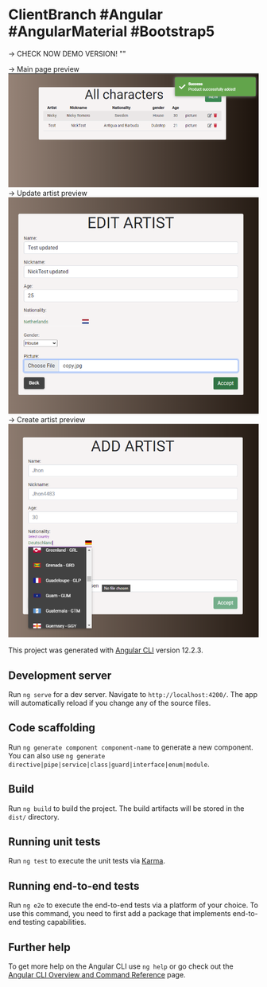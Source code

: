 # ClientBranch #Angular #AngularMaterial #Bootstrap5 

-> CHECK NOW DEMO VERSION! ""


-> Main page preview
![prev](https://github.com/BillyVector117/angular-artists/blob/main/preview1.png)
-> Update artist preview
![prev1](https://github.com/BillyVector117/angular-artists/blob/main/preview2.png)
-> Create artist preview
![prev3](https://github.com/BillyVector117/angular-artists/blob/main/preview3.png)

This project was generated with [Angular CLI](https://github.com/angular/angular-cli) version 12.2.3.

## Development server

Run `ng serve` for a dev server. Navigate to `http://localhost:4200/`. The app will automatically reload if you change any of the source files.

## Code scaffolding

Run `ng generate component component-name` to generate a new component. You can also use `ng generate directive|pipe|service|class|guard|interface|enum|module`.

## Build

Run `ng build` to build the project. The build artifacts will be stored in the `dist/` directory.

## Running unit tests

Run `ng test` to execute the unit tests via [Karma](https://karma-runner.github.io).

## Running end-to-end tests

Run `ng e2e` to execute the end-to-end tests via a platform of your choice. To use this command, you need to first add a package that implements end-to-end testing capabilities.

## Further help

To get more help on the Angular CLI use `ng help` or go check out the [Angular CLI Overview and Command Reference](https://angular.io/cli) page.
